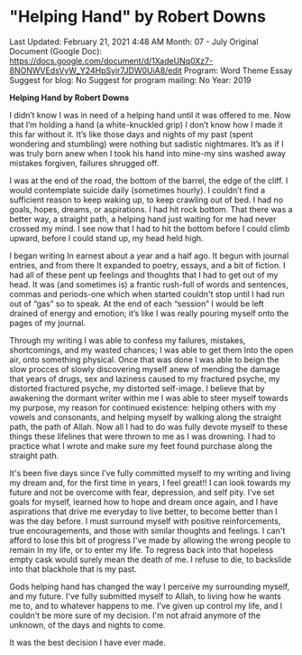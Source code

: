 # "Helping Hand" by Robert Downs

Last Updated: February 21, 2021 4:48 AM
Month: 07 - July
Original Document (Google Doc): https://docs.google.com/document/d/1XadeUNq0Xz7-8NONWVEdsVyW_Y24HpSyir7JDW0UiA8/edit
Program: Word Theme Essay
Suggest for blog: No
Suggest for program mailing: No
Year: 2019

**Helping Hand by Robert Downs**

I didn’t know I was in need of a helping hand until it was offered to me. Now that I’m holding a hand (a white-knuckled grip) I don’t know how I made it this far without it. It’s like those days and nights of my past (spent wondering and stumbling) were nothing but sadistic nightmares. It’s as if I was truly born anew when I took his hand into mine-my sins washed away mistakes forgiven, failures shrugged off.

I was at the end of the road, the bottom of the barrel, the edge of the cliff. I would contemplate suicide daily (sometimes hourly). I couldn’t find a sufficient reason to keep waking up, to keep crawling out of bed. I had no goals, hopes, dreams, or aspirations. I had hit rock bottom. That there was a better way, a straight path, a helping hand just waiting for me had never crossed my mind. I see now that I had to hit the bottom before I could climb upward, before I could stand up, my head held high.

I began writing In earnest about a year and a half ago. It begun with journal entries, and from there It expanded to poetry, essays, and a bit of fiction. I had all of these pent up feelings and thoughts that I had to get out of my head. It was (and sometimes is) a frantic rush-full of words and sentences, commas and periods-one which when started couldn't stop until I had run out of “gas” so to speak. At the end of each “session” I would be left drained of energy and emotion; it’s like I was really pouring myself onto the pages of my journal.

Through my writing I was able to confess my failures, mistakes, shortcomings, and my wasted chances; I was able to get them Into the open air, onto something physical. Once that was done I was able to beign the slow procces of slowly discovering myself anew of mending the damage that years of drugs, sex and laziness caused to my fractured psyche, my distorted fractured psyche, my distorted self-image. I believe that by awakening the dormant writer within me I was able to steer myself towards my purpose, my reason for continued existence: helping others with my vowels and consonants, and helping myself by walking along the straight path, the path of Allah. Now all I had to do was fully devote myself to these things these lifelines that were thrown to me as I was drowning. I had to practice what I wrote and make sure my feet found purchase along the straight path.

It's been five days since I’ve fully committed myself to my writing and living my dream and, for the first time in years, I feel great!! I can look towards my future and not be overcome with fear, depression, and self pity. I've set goals for myself, learned how to hope and dream once again, and I have aspirations that drive me everyday to live better, to become better than I was the day before. I must surround myself with positive reinforcements, true encouragements, and those with similar thoughts and feelings. I can't afford to lose this bit of progress I've made by allowing the wrong people to remain In my life, or to enter my life. To regress back into that hopeless empty cask would surely mean the death of me. I refuse to die, to backslide into that blackhole that is my past.

Gods helping hand has changed the way I perceive my surrounding myself, and my future. I've fully submitted myself to Allah, to living how he wants me to, and to whatever happens to me. I've given up control my life, and I couldn't be more sure of my decision. I'm not afraid anymore of the unknown, of the days and nights to come.

It was the best decision I have ever made.